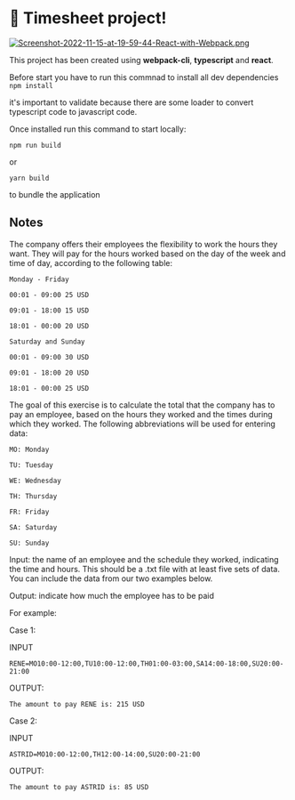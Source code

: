 # 🚀 Timesheet project!
[![Screenshot-2022-11-15-at-19-59-44-React-with-Webpack.png](https://i.postimg.cc/d3v6LNzM/Screenshot-2022-11-15-at-19-59-44-React-with-Webpack.png)](https://postimg.cc/34Smq189)


This project has been created using **webpack-cli**, **typescript** and **react**.

Before start you have to run this commnad to install all dev dependencies ``npm install`` 

it's important to validate because there are some loader to convert typescript code to javascript code.

Once installed run this command to start locally:

```
npm run build
```

or

```
yarn build
```

to bundle the application

## Notes

The company offers their employees the flexibility to work the hours they want. They will pay for the hours worked based on the day of the week and time of day, according to the following table:

```
Monday - Friday

00:01 - 09:00 25 USD

09:01 - 18:00 15 USD

18:01 - 00:00 20 USD

Saturday and Sunday

00:01 - 09:00 30 USD

09:01 - 18:00 20 USD

18:01 - 00:00 25 USD
```

The goal of this exercise is to calculate the total that the company has to pay an employee, based on the hours they worked and the times during which they worked. The following abbreviations will be used for entering data:

```
MO: Monday

TU: Tuesday

WE: Wednesday

TH: Thursday

FR: Friday

SA: Saturday

SU: Sunday
```

Input: the name of an employee and the schedule they worked, indicating the time and hours. This should be a .txt file with at least five sets of data. You can include the data from our two examples below.

Output: indicate how much the employee has to be paid

For example:

Case 1:

INPUT

```RENE=MO10:00-12:00,TU10:00-12:00,TH01:00-03:00,SA14:00-18:00,SU20:00-21:00```

OUTPUT:

``The amount to pay RENE is: 215 USD``

Case 2:

INPUT

``ASTRID=MO10:00-12:00,TH12:00-14:00,SU20:00-21:00``

OUTPUT:

``The amount to pay ASTRID is: 85 USD``


